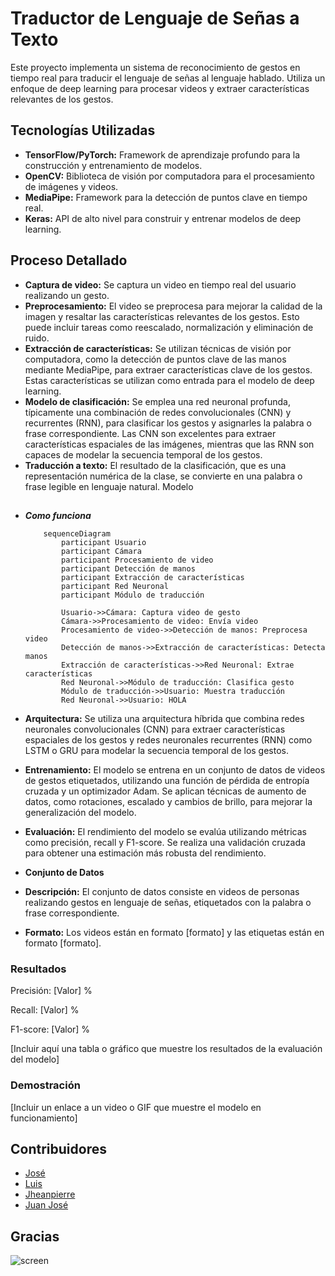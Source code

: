 # Traductor de Lenguaje de Señas a Texto

Este proyecto implementa un sistema de reconocimiento de gestos en tiempo real para traducir el lenguaje de señas al lenguaje hablado. Utiliza un enfoque de deep learning para procesar videos y extraer características relevantes de los gestos.

## Tecnologías Utilizadas
* **TensorFlow/PyTorch:** Framework de aprendizaje profundo para la construcción y entrenamiento de modelos.
* **OpenCV:** Biblioteca de visión por computadora para el procesamiento de imágenes y videos.
* **MediaPipe:** Framework para la detección de puntos clave en tiempo real.
* **Keras:** API de alto nivel para construir y entrenar modelos de deep learning.

## Proceso Detallado

* **Captura de video:** Se captura un video en tiempo real del usuario realizando un gesto.
* **Preprocesamiento:** El video se preprocesa para mejorar la calidad de la imagen y resaltar las características relevantes de los gestos. Esto puede incluir tareas como reescalado, normalización y eliminación de ruido.
* **Extracción de características:** Se utilizan técnicas de visión por computadora, como la detección de puntos clave de las manos mediante MediaPipe, para extraer características clave de los gestos. Estas características se utilizan como entrada para el modelo de deep learning.
* **Modelo de clasificación:** Se emplea una red neuronal profunda, típicamente una combinación de redes convolucionales (CNN) y recurrentes (RNN), para clasificar los gestos y asignarles la palabra o frase correspondiente. Las CNN son excelentes para extraer características espaciales de las imágenes, mientras que las RNN son capaces de modelar la secuencia temporal de los gestos.
* **Traducción a texto:** El resultado de la clasificación, que es una representación numérica de la clase, se convierte en una palabra o frase legible en lenguaje natural.
Modelo

## 
* ***Como funciona***
  
    ``` mermaid
        sequenceDiagram
            participant Usuario
            participant Cámara
            participant Procesamiento de video
            participant Detección de manos
            participant Extracción de características
            participant Red Neuronal
            participant Módulo de traducción
        
            Usuario->>Cámara: Captura video de gesto
            Cámara->>Procesamiento de video: Envía video
            Procesamiento de video->>Detección de manos: Preprocesa video
            Detección de manos->>Extracción de características: Detecta manos
            Extracción de características->>Red Neuronal: Extrae características
            Red Neuronal->>Módulo de traducción: Clasifica gesto
            Módulo de traducción->>Usuario: Muestra traducción
            Red Neuronal->>Usuario: HOLA
    ```

* **Arquitectura:** Se utiliza una arquitectura híbrida que combina redes neuronales convolucionales (CNN) para extraer características espaciales de los gestos y redes neuronales recurrentes (RNN) como LSTM o GRU para modelar la secuencia temporal de los gestos.
* **Entrenamiento:** El modelo se entrena en un conjunto de datos de videos de gestos etiquetados, utilizando una función de pérdida de entropía cruzada y un optimizador Adam. Se aplican técnicas de aumento de datos, como rotaciones, escalado y cambios de brillo, para mejorar la generalización del modelo.
* **Evaluación:** El rendimiento del modelo se evalúa utilizando métricas como precisión, recall y F1-score. Se realiza una validación cruzada para obtener una estimación más robusta del rendimiento.
  
* **Conjunto de Datos**
* **Descripción:** El conjunto de datos consiste en videos de personas realizando gestos en lenguaje de señas, etiquetados con la palabra o frase correspondiente.
* **Formato:** Los videos están en formato [formato] y las etiquetas están en formato [formato].

  
### Resultados

Precisión: [Valor] %

Recall: [Valor] %

F1-score: [Valor] %

[Incluir aquí una tabla o gráfico que muestre los resultados de la evaluación del modelo]

### Demostración

[Incluir un enlace a un video o GIF que muestre el modelo en funcionamiento]


## Contribuidores

* [José](https://github.com/JoseZaravia17) 
* [Luis]()
* [Jheanpierre]()
* [Juan José](https://github.com/donniedark0-max)

## Gracias

![screen](https://64.media.tumblr.com/6ef336942b8244de073f3a1d8f4227f1/27692d7c9a9ba2cf-de/s640x960/74e032925e7da4f108880d39890897b594cf1c15.jpg)

